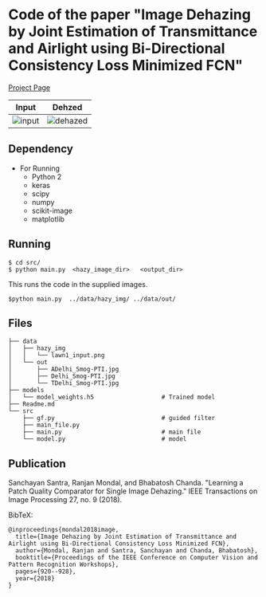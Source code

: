 # Code of the paper "Image Dehazing by Joint Estimation of Transmittance and Airlight using Bi-Directional Consistency Loss Minimized FCN"
[Project Page](http://san-santra.github.io/cvpr18w_dehaze/)

| Input        | Dehzed         | 
|:-------------:|:-------------:|
| ![input](http://san-santra.github.io/public/haze_image/ntire/41_s.jpg)| ![dehazed](http://san-santra.github.io/cvpr18w_dehaze/results/41_out_s.jpg) |

## Dependency
* For Running
    * Python 2
    * keras
    * scipy
	* numpy
	* scikit-image
	* matplotlib

## Running
```
$ cd src/
$ python main.py  <hazy_image_dir>   <output_dir>
```
This runs the code in the supplied images.
```
$python main.py  ../data/hazy_img/ ../data/out/
```

## Files
```
├── data
│   ├── hazy_img
│   │   └── lawn1_input.png
│   └── out
│       ├── ADelhi_Smog-PTI.jpg
│       ├── Delhi_Smog-PTI.jpg
│       └── TDelhi_Smog-PTI.jpg
├── models
│   └── model_weights.h5                   # Trained model
├── Readme.md
└── src
    ├── gf.py                              # guided filter
    ├── main_file.py
    ├── main.py                            # main file
    └── model.py                           # model
```

## Publication
Sanchayan Santra, Ranjan Mondal, and Bhabatosh Chanda. "Learning a Patch Quality Comparator for Single Image Dehazing." IEEE Transactions on Image Processing 27, no. 9 (2018).

BibTeX:
```
@inproceedings{mondal2018image,
  title={Image Dehazing by Joint Estimation of Transmittance and Airlight using Bi-Directional Consistency Loss Minimized FCN},
  author={Mondal, Ranjan and Santra, Sanchayan and Chanda, Bhabatosh},
  booktitle={Proceedings of the IEEE Conference on Computer Vision and Pattern Recognition Workshops},
  pages={920--928},
  year={2018}
}
```
